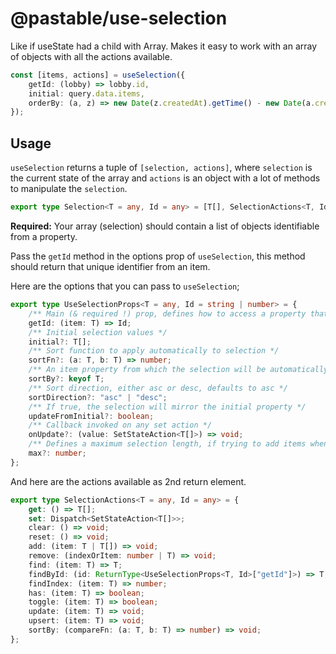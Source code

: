# @pastable/use-selection

Like if useState had a child with Array. Makes it easy to work with an array of objects with all the actions available.

```ts
const [items, actions] = useSelection({
    getId: (lobby) => lobby.id,
    initial: query.data.items,
    orderBy: (a, z) => new Date(z.createdAt).getTime() - new Date(a.createdAt).getTime(),
});
```

## Usage

`useSelection` returns a tuple of `[selection, actions]`, where `selection` is the current state of the array and `actions` is an object with a lot of methods to manipulate the `selection`.

```ts
export type Selection<T = any, Id = any> = [T[], SelectionActions<T, Id>];
```

**Required:** Your array (selection) should contain a list of objects identifiable from a property.

Pass the `getId` method in the options prop of `useSelection`, this method should return that unique identifier from an item.

Here are the options that you can pass to `useSelection`;

```ts
export type UseSelectionProps<T = any, Id = string | number> = {
    /** Main (& required !) prop, defines how to access a property that will be unique to each items */
    getId: (item: T) => Id;
    /** Initial selection values */
    initial?: T[];
    /** Sort function to apply automatically to selection */
    sortFn?: (a: T, b: T) => number;
    /** An item property from which the selection will be automatically sorted */
    sortBy?: keyof T;
    /** Sort direction, either asc or desc, defaults to asc */
    sortDirection?: "asc" | "desc";
    /** If true, the selection will mirror the initial property */
    updateFromInitial?: boolean;
    /** Callback invoked on any set action */
    onUpdate?: (value: SetStateAction<T[]>) => void;
    /** Defines a maximum selection length, if trying to add items when max is always reached, they will be ignored */
    max?: number;
};
```

And here are the actions available as 2nd return element.

```ts
export type SelectionActions<T = any, Id = any> = {
    get: () => T[];
    set: Dispatch<SetStateAction<T[]>>;
    clear: () => void;
    reset: () => void;
    add: (item: T | T[]) => void;
    remove: (indexOrItem: number | T) => void;
    find: (item: T) => T;
    findById: (id: ReturnType<UseSelectionProps<T, Id>["getId"]>) => T;
    findIndex: (item: T) => number;
    has: (item: T) => boolean;
    toggle: (item: T) => boolean;
    update: (item: T) => void;
    upsert: (item: T) => void;
    sortBy: (compareFn: (a: T, b: T) => number) => void;
};
```
